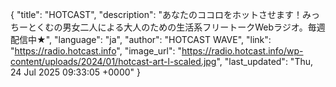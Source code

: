 {
    "title": "HOTCAST",
    "description": "あなたのココロをホットさせます！みっちーとくむの男女二人による大人のための生活系フリートークWebラジオ。毎週配信中★",
    "language": "ja",
    "author": "HOTCAST WAVE",
    "link": "https://radio.hotcast.info",
    "image_url": "https://radio.hotcast.info/wp-content/uploads/2024/01/hotcast-art-l-scaled.jpg",
    "last_updated": "Thu, 24 Jul 2025 09:33:05 +0000"
}